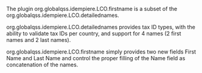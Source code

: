 The plugin org.globalqss.idempiere.LCO.firstname is a subset of the org.globalqss.idempiere.LCO.detailednames.

org.globalqss.idempiere.LCO.detailednames provides tax ID types, with the ability to validate tax IDs per country, and support for 4 names (2 first names and 2 last names).

org.globalqss.idempiere.LCO.firstname simply provides two new fields First Name and Last Name and control the proper filling of the Name field as concatenation of the names.
